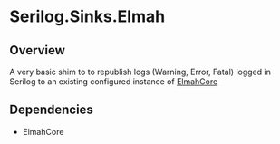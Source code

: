 # Serilog.Sinks.Elmah

## Overview

A very basic shim to to republish logs (Warning, Error, Fatal) logged in Serilog to an existing configured instance of [ElmahCore](https://github.com/ElmahCore/ElmahCore)

## Dependencies

* ElmahCore